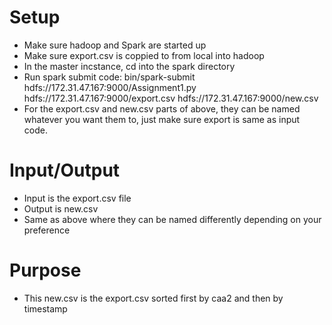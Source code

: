 # Setup
- Make sure hadoop and Spark are started up     
- Make sure export.csv is coppied to from local into hadoop 
- In the master incstance, cd into the spark directory 
- Run spark submit code: bin/spark-submit hdfs://172.31.47.167:9000/Assignment1.py hdfs://172.31.47.167:9000/export.csv hdfs://172.31.47.167:9000/new.csv 
- For the export.csv and new.csv parts of above, they can be named whatever you want them to, just make sure export is same as input code. 

# Input/Output
- Input is the export.csv file
- Output is new.csv 
- Same as above where they can be named differently depending on your preference 

# Purpose 
- This new.csv is the export.csv sorted first by caa2 and then by timestamp 
